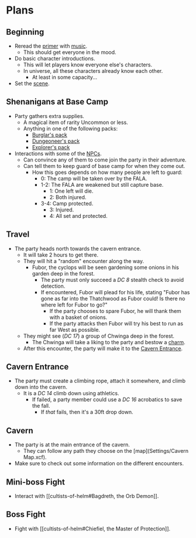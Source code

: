 # Plans


## Beginning
- Reread the [primer](/Primer.md) with [music](/Music.md#opening).
    - This should get everyone in the mood.
- Do basic character introductions.
    - This will let players know everyone else's characters.
    - In universe, all these characters already know each other.
        - At least in some capacity...
- Set the [scene](/Settings/Base%20Camp.md).


## Shenanigans at Base Camp
- Party gathers extra supplies.
    - A magical item of rarity Uncommon or less.
    - Anything in one of the following packs:
        - [Burglar's pack](https://5e.tools/items.html#burglar's%20pack_phb)
        - [Dungeoneer's pack](https://5e.tools/items.html#dungeoneer's%20pack_phb)
        - [Explorer's pack](https://5e.tools/items.html#explorer's%20pack_phb)
- Interactions with some of the [NPCs](/NPCs/Party.md).
    - Can convince any of them to come join the party in their adventure.
    - Can tell them to keep guard of base camp for when they come out.
        - How this goes depends on how many people are left to guard:
            - 0: The camp will be taken over by the FALA.
            - 1-2: The FALA are weakened but still capture base.
                - 1: One left will die.
                - 2: Both injured.
            - 3-4: Camp protected.
                - 3: Injured.
                - 4: All set and protected.


## Travel
- The party heads north towards the cavern entrance.
    - It will take 2 hours to get there.
    - They will hit a "random" encounter along the way.
        - Fubor, the cyclops will be seen gardening some onions in his garden deep in the forest.
            - The party must only succeed a *DC 8* stealth check to avoid detection.
            - If encountered, Fubor will plead for his life, stating "Fubor has gone as far into the Thatchwood as Fubor could! Is there no where left for Fubor to go?"
                - If the party chooses to spare Fubor, he will thank them with a basket of onions.
                - If the party attacks then Fubor will try his best to run as far West as possible.
    - They might see (*DC 17*) a group of Chwinga deep in the forest.
        - The Chwinga will take a liking to the party and bestow a [charm](https://5e.tools/rewards.html#blankhash,flsttype:charm=1).
    - After this encounter, the party will make it to the [Cavern Entrance](/Settings/Cavern%20Entrance.md).


## Cavern Entrance
- The party must create a climbing rope, attach it somewhere, and climb down into the cavern.
    - It is a *DC 14* climb down using athletics.
        - If failed, a party member could use a *DC 16* acrobatics to save the fall.
            - If *that* fails, then it's a 30ft drop down.


## Cavern
- The party is at the main entrance of the cavern.
    - They can follow any path they choose on the [map](Settings/Cavern Map.xcf).
- Make sure to check out some information on the different encounters.


## Mini-boss Fight
- Interact with [[cultists-of-helm#Bagdreth, the Orb Demon]].


## Boss Fight
- Fight with [[cultists-of-helm#Chiefiel, the Master of Protection]].
